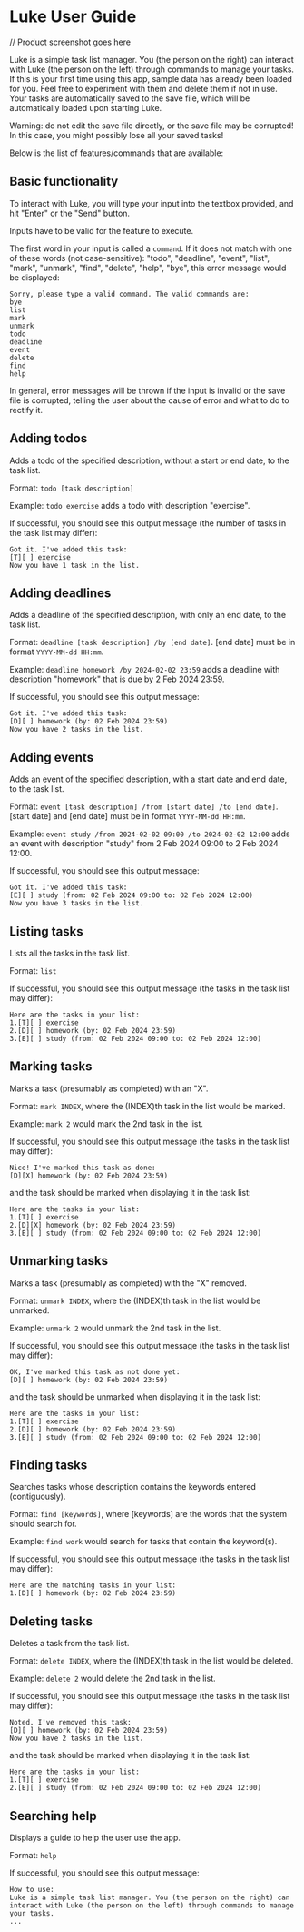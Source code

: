 # Luke User Guide

// Product screenshot goes here

Luke is a simple task list manager. You (the person on the right) can interact with Luke (the person on the left) through commands to manage your tasks. If this is your first time using this app, sample data has already been loaded for you. Feel free to experiment with them and delete them if not in use. Your tasks are automatically saved to the save file, which will be automatically loaded upon starting Luke.

Warning: do not edit the save file directly, or the save file may be corrupted! In this case, you might possibly lose all your saved tasks!

Below is the list of features/commands that are available:

## Basic functionality

To interact with Luke, you will type your input into the textbox provided, and hit "Enter" or the "Send" button. 

Inputs have to be valid for the feature to execute.

The first word in your input is called a `command`. If it does not match with one of these words (not case-sensitive): "todo", "deadline", "event", "list", "mark", "unmark", "find", "delete", "help", "bye", this error message would be displayed:

```
Sorry, please type a valid command. The valid commands are:
bye
list
mark
unmark
todo
deadline
event
delete
find
help
```

In general, error messages will be thrown if the input is invalid or the save file is corrupted, telling the user about the cause of error and what to do to rectify it.

## Adding todos

Adds a todo of the specified description, without a start or end date, to the task list.

Format: `todo [task description]`

Example: `todo exercise` adds a todo with description "exercise".

If successful, you should see this output message (the number of tasks in the task list may differ):

```
Got it. I've added this task:
[T][ ] exercise
Now you have 1 task in the list.
```

## Adding deadlines

Adds a deadline of the specified description, with only an end date, to the task list.

Format: `deadline [task description] /by [end date]`. [end date] must be in format `YYYY-MM-dd HH:mm`.

Example: `deadline homework /by 2024-02-02 23:59` adds a deadline with description "homework" that is due by 2 Feb 2024 23:59.

If successful, you should see this output message:

```
Got it. I've added this task:
[D][ ] homework (by: 02 Feb 2024 23:59)
Now you have 2 tasks in the list.
```

## Adding events

Adds an event of the specified description, with a start date and end date, to the task list.

Format: `event [task description] /from [start date] /to [end date]`. [start date] and [end date] must be in format `YYYY-MM-dd HH:mm`.

Example: `event study /from 2024-02-02 09:00 /to 2024-02-02 12:00` adds an event with description "study" from 2 Feb 2024 09:00 to 2 Feb 2024 12:00.

If successful, you should see this output message:

```
Got it. I've added this task:
[E][ ] study (from: 02 Feb 2024 09:00 to: 02 Feb 2024 12:00)
Now you have 3 tasks in the list.
```

## Listing tasks

Lists all the tasks in the task list.

Format: `list`

If successful, you should see this output message (the tasks in the task list may differ):

```
Here are the tasks in your list:
1.[T][ ] exercise
2.[D][ ] homework (by: 02 Feb 2024 23:59)
3.[E][ ] study (from: 02 Feb 2024 09:00 to: 02 Feb 2024 12:00)
```

## Marking tasks

Marks a task (presumably as completed) with an "X".

Format: `mark INDEX`, where the (INDEX)th task in the list would be marked.

Example: `mark 2` would mark the 2nd task in the list.

If successful, you should see this output message (the tasks in the task list may differ):

```
Nice! I've marked this task as done:
[D][X] homework (by: 02 Feb 2024 23:59)
```

and the task should be marked when displaying it in the task list:

```
Here are the tasks in your list:
1.[T][ ] exercise
2.[D][X] homework (by: 02 Feb 2024 23:59)
3.[E][ ] study (from: 02 Feb 2024 09:00 to: 02 Feb 2024 12:00)
```

## Unmarking tasks

Marks a task (presumably as completed) with the "X" removed.

Format: `unmark INDEX`, where the (INDEX)th task in the list would be unmarked.

Example: `unmark 2` would unmark the 2nd task in the list.

If successful, you should see this output message (the tasks in the task list may differ):

```
OK, I've marked this task as not done yet:
[D][ ] homework (by: 02 Feb 2024 23:59)
```

and the task should be unmarked when displaying it in the task list:

```
Here are the tasks in your list:
1.[T][ ] exercise
2.[D][ ] homework (by: 02 Feb 2024 23:59)
3.[E][ ] study (from: 02 Feb 2024 09:00 to: 02 Feb 2024 12:00)
```

## Finding tasks

Searches tasks whose description contains the keywords entered (contiguously).

Format: `find [keywords]`, where [keywords] are the words that the system should search for.

Example: `find work` would search for tasks that contain the keyword(s).

If successful, you should see this output message (the tasks in the task list may differ):

```
Here are the matching tasks in your list:
1.[D][ ] homework (by: 02 Feb 2024 23:59)
```

## Deleting tasks

Deletes a task from the task list.

Format: `delete INDEX`, where the (INDEX)th task in the list would be deleted.

Example: `delete 2` would delete the 2nd task in the list.

If successful, you should see this output message (the tasks in the task list may differ):

```
Noted. I've removed this task:
[D][ ] homework (by: 02 Feb 2024 23:59)
Now you have 2 tasks in the list.
```

and the task should be marked when displaying it in the task list:

```
Here are the tasks in your list:
1.[T][ ] exercise
2.[E][ ] study (from: 02 Feb 2024 09:00 to: 02 Feb 2024 12:00)
```

## Searching help

Displays a guide to help the user use the app.

Format: `help`

If successful, you should see this output message:

```
How to use:
Luke is a simple task list manager. You (the person on the right) can interact with Luke (the person on the left) through commands to manage your tasks.
...
```
